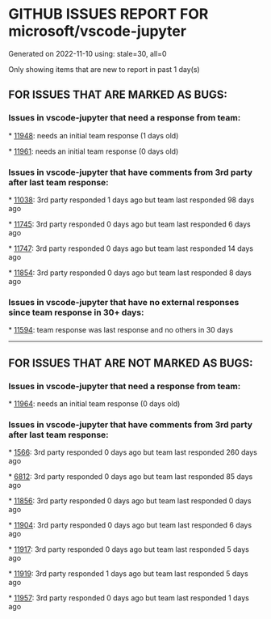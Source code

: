 
# GITHUB ISSUES REPORT FOR microsoft/vscode-jupyter


Generated on 2022-11-10 using: stale=30, all=0


Only showing items that are new to report in past 1 day(s)


## FOR ISSUES THAT ARE MARKED AS BUGS:


### Issues in vscode-jupyter that need a response from team:


\* [11948](https://github.com/microsoft/vscode-jupyter/issues/11948 "Repeated existInFile blocking activation"): needs an initial team response (1 days old)

\* [11961](https://github.com/microsoft/vscode-jupyter/issues/11961 "JSON rendering always expanded | `extended` metadata from IPython / Jupyter is ignored  "): needs an initial team response (0 days old)

### Issues in vscode-jupyter that have comments from 3rd party after last team response:


\* [11038](https://github.com/microsoft/vscode-jupyter/issues/11038 "Intellisense completions have duplicates when `python.pylanceLspNotebooksEnabled` is true"): 3rd party responded 1 days ago but team last responded 98 days ago

\* [11745](https://github.com/microsoft/vscode-jupyter/issues/11745 "Variables viewer causes slowness and instability"): 3rd party responded 0 days ago but team last responded 6 days ago

\* [11747](https://github.com/microsoft/vscode-jupyter/issues/11747 "When I click Run All, only the first cell run, the rest says notebook controller is DISPOSED.  View Jupyter log for further details."): 3rd party responded 0 days ago but team last responded 14 days ago

\* [11854](https://github.com/microsoft/vscode-jupyter/issues/11854 "Running Python code in a Jupyter notebook fails to install missing notebook dependencies"): 3rd party responded 0 days ago but team last responded 8 days ago

### Issues in vscode-jupyter that have no external responses since team response in 30+ days:


\* [11594](https://github.com/microsoft/vscode-jupyter/issues/11594 "how to close ssl connection at vscode config"): team response was last response and no others in 30 days

---

## FOR ISSUES THAT ARE NOT MARKED AS BUGS:


### Issues in vscode-jupyter that need a response from team:


\* [11964](https://github.com/microsoft/vscode-jupyter/issues/11964 "Don't update version in .ipynb files until an edit has been made"): needs an initial team response (0 days old)

### Issues in vscode-jupyter that have comments from 3rd party after last team response:


\* [1566](https://github.com/microsoft/vscode-jupyter/issues/1566 "Install modules from the missing module error"): 3rd party responded 0 days ago but team last responded 260 days ago

\* [6812](https://github.com/microsoft/vscode-jupyter/issues/6812 "Jupyter: move cell up/down buttons"): 3rd party responded 0 days ago but team last responded 85 days ago

\* [11856](https://github.com/microsoft/vscode-jupyter/issues/11856 "Very long time to connect to kernel. "): 3rd party responded 0 days ago but team last responded 0 days ago

\* [11904](https://github.com/microsoft/vscode-jupyter/issues/11904 "Kernel Picker Plan"): 3rd party responded 0 days ago but team last responded 6 days ago

\* [11917](https://github.com/microsoft/vscode-jupyter/issues/11917 "Interactive window debugging tests are failing in web"): 3rd party responded 0 days ago but team last responded 5 days ago

\* [11919](https://github.com/microsoft/vscode-jupyter/issues/11919 "Problems with the &quot;Select kernel&quot; dialog which pops up when you run a notebook in VSCode."): 3rd party responded 1 days ago but team last responded 5 days ago

\* [11957](https://github.com/microsoft/vscode-jupyter/issues/11957 "Change tests to account for lazy loading of controllers and Python environments"): 3rd party responded 0 days ago but team last responded 1 days ago
